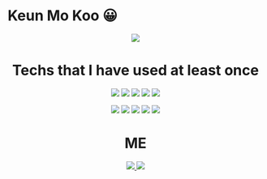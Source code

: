 <h1>Keun Mo Koo 😀 </h1>

<p align="center">
  <img src="https://camo.githubusercontent.com/62c175d90bcecb06ff771c5fc81d0b4f57ec9a42e9254ac0b4f2314789b2369d/68747470733a2f2f63617073756c652d72656e6465722e76657263656c2e6170702f6170693f747970653d726f756e64656426636f6c6f723d6772616469656e74266865696768743d3330302673656374696f6e3d68656164657226746578743d2532304869253230746865726525323026666f6e7453697a653d3830267465787442673d7472756526616e696d6174696f6e3d66616465496e" />
</p>
 <h1 align="center">
  Techs that I have used at least once 
</h1>

<p align="center">
  <img src="https://img.shields.io/badge/HTML5-E34F26?style=flat-square&logo=HTML5&logoColor=white"/>
  <img src="https://img.shields.io/badge/CSS3-1572B6?style=flat-square&logo=CSS3&logoColor=white"/>
  <img src="https://img.shields.io/badge/JavaScript-F7DF1E?style=flat-square&logo=JavaScript&logoColor=white"/>
  <img src="https://img.shields.io/badge/React-61DAFB?style=flat-square&logo=React&logoColor=white"/>
  <img src="https://img.shields.io/badge/ Node.js-339933?style=flat-square&logo=Node.js&logoColor=white"/>
 </p>

<p align="center">
   <img src="https://img.shields.io/badge/MongoDB-47A248?style=flat-square&logo=MongoDB&logoColor=white"/>
  <img src="https://img.shields.io/badge/Python-3776AB?style=flat-square&logo=Python&logoColor=white"/>
  <img src="https://img.shields.io/badge/IBM-054ADA?style=flat-square&logo=IBM&logoColor=white"/>
  <img src="https://img.shields.io/badge/AWS-232F3E?style=flat-square&logo=Amazon-AWS&logoColor=white"/>
  <img src="https://img.shields.io/badge/Azure-0089D6?style=flat-square&logo=Microsoft-Azure&logoColor=white"/>
</p>


<h1 align="center">
  ME
</h1>

<p align="center">
  <a href="www.instagram.com/9geun9geun"><img src="https://img.shields.io/badge/Instagram-E4405F?style=flat-square&logo=Instagram&logoColor=white&link=www.instagram.com/9geun9geun"/>
 <a href="https://keunmo-koo.netlify.app/"><img src="https://img.shields.io/badge/Portfolio-00A98F?style=flat-square&logo=About.me&logoColor=white&link=www.instagram.com/9geun9geun"/>
</p>

